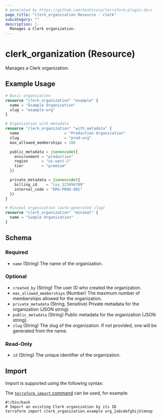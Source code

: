 ```yaml
---
# generated by https://github.com/hashicorp/terraform-plugin-docs
page_title: "clerk_organization Resource - clerk"
subcategory: ""
description: |-
  Manages a Clerk organization.
---
```


# clerk_organization (Resource)

Manages a Clerk organization.

## Example Usage

```terraform
# Basic organization
resource "clerk_organization" "example" {
  name = "Example Organization"
  slug = "example-org"
}

# Organization with metadata
resource "clerk_organization" "with_metadata" {
  name                    = "Production Organization"
  slug                    = "prod-org"
  max_allowed_memberships = 100

  public_metadata = jsonencode({
    environment = "production"
    region      = "us-west-2"
    tier        = "premium"
  })

  private_metadata = jsonencode({
    billing_id    = "cus_123456789"
    internal_code = "ORG-PROD-001"
  })
}

# Minimal organization (auto-generated slug)
resource "clerk_organization" "minimal" {
  name = "Simple Organization"
}
```

<!-- schema generated by tfplugindocs -->
## Schema

### Required

- `name` (String) The name of the organization.

### Optional

- `created_by` (String) The user ID who created the organization.
- `max_allowed_memberships` (Number) The maximum number of memberships allowed for the organization.
- `private_metadata` (String, Sensitive) Private metadata for the organization (JSON string).
- `public_metadata` (String) Public metadata for the organization (JSON string).
- `slug` (String) The slug of the organization. If not provided, one will be generated from the name.

### Read-Only

- `id` (String) The unique identifier of the organization.

## Import

Import is supported using the following syntax:

The [`terraform import` command](https://developer.hashicorp.com/terraform/cli/commands/import) can be used, for example:

```shell
#!/bin/bash
# Import an existing Clerk organization by its ID
terraform import clerk_organization.example org_2abcdefghijklmnop
```
